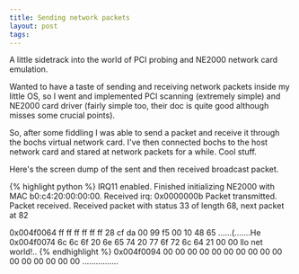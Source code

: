 ```yaml
--- 
title: Sending network packets
layout: post
tags: 
---
```

A little sidetrack into the world of PCI probing and NE2000 network card
emulation.

Wanted to have a taste of sending and receiving network packets inside my
little OS, so I went and implemented PCI scanning (extremely simple) and
NE2000 card driver (fairly simple too, their doc is quite good although misses
some crucial points).

So, after some fiddling I was able to send a packet and receive it through the
bochs virtual network card. I've then connected bochs to the host network card
and stared at network packets for a while. Cool stuff.

Here's the screen dump of the sent and then received broadcast packet.

{% highlight python %}
IRQ11 enabled.
Finished initializing NE2000 with MAC b0:c4:20:00:00:00.
Received irq: 0x0000000b
Packet transmitted.
Packet received.
Received packet with status 33 of length 68, next packet at 82

0x004f0064  ff ff ff ff ff ff 28 cf  da 00 99 f5 00 10 48 65  ......(.......He
0x004f0074  6c 6c 6f 20 6e 65 74 20  77 6f 72 6c 64 21 00 00  llo net world!..
{% endhighlight %}
0x004f0094  00 00 00 00 00 00 00 00  00 00 00 00 00 00 00 00  ................
